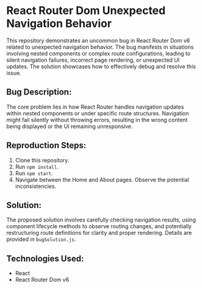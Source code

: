 # React Router Dom Unexpected Navigation Behavior

This repository demonstrates an uncommon bug in React Router Dom v6 related to unexpected navigation behavior.  The bug manifests in situations involving nested components or complex route configurations, leading to silent navigation failures, incorrect page rendering, or unexpected UI updates.  The solution showcases how to effectively debug and resolve this issue. 

## Bug Description:

The core problem lies in how React Router handles navigation updates within nested components or under specific route structures.  Navigation might fail silently without throwing errors, resulting in the wrong content being displayed or the UI remaining unresponsive.

## Reproduction Steps:

1. Clone this repository.
2. Run `npm install`.
3. Run `npm start`.
4. Navigate between the Home and About pages. Observe the potential inconsistencies.  

## Solution:

The proposed solution involves carefully checking navigation results, using component lifecycle methods to observe routing changes, and potentially restructuring route definitions for clarity and proper rendering.   Details are provided in `bugSolution.js`.

## Technologies Used:

* React
* React Router Dom v6